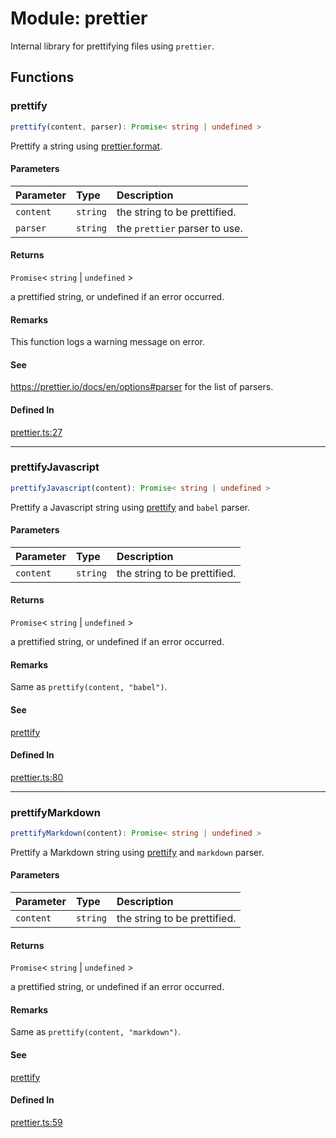 # Module: prettier

Internal library for prettifying files using `prettier`.

## Functions

### prettify

```ts
prettify(content, parser): Promise< string | undefined >
```

Prettify a string using [prettier.format](https://prettier.io/docs/en/api#prettierformatsource-options).

#### Parameters

| Parameter | Type     | Description                   |
| :-------- | :------- | :---------------------------- |
| `content` | `string` | the string to be prettified.  |
| `parser`  | `string` | the `prettier` parser to use. |

#### Returns

`Promise`\< `string` \| `undefined` \>

a prettified string, or undefined if an error occurred.

#### Remarks

This function logs a warning message on error.

#### See

https://prettier.io/docs/en/options#parser for the list of parsers.

#### Defined In

[prettier.ts:27](https://github.com/graphql-markdown/graphql-markdown/blob/main/packages/utils/src/prettier.ts#L27)

---

### prettifyJavascript

```ts
prettifyJavascript(content): Promise< string | undefined >
```

Prettify a Javascript string using [prettify](prettier.md#prettify) and `babel` parser.

#### Parameters

| Parameter | Type     | Description                  |
| :-------- | :------- | :--------------------------- |
| `content` | `string` | the string to be prettified. |

#### Returns

`Promise`\< `string` \| `undefined` \>

a prettified string, or undefined if an error occurred.

#### Remarks

Same as `prettify(content, "babel")`.

#### See

[prettify](prettier.md#prettify)

#### Defined In

[prettier.ts:80](https://github.com/graphql-markdown/graphql-markdown/blob/main/packages/utils/src/prettier.ts#L80)

---

### prettifyMarkdown

```ts
prettifyMarkdown(content): Promise< string | undefined >
```

Prettify a Markdown string using [prettify](prettier.md#prettify) and `markdown` parser.

#### Parameters

| Parameter | Type     | Description                  |
| :-------- | :------- | :--------------------------- |
| `content` | `string` | the string to be prettified. |

#### Returns

`Promise`\< `string` \| `undefined` \>

a prettified string, or undefined if an error occurred.

#### Remarks

Same as `prettify(content, "markdown")`.

#### See

[prettify](prettier.md#prettify)

#### Defined In

[prettier.ts:59](https://github.com/graphql-markdown/graphql-markdown/blob/main/packages/utils/src/prettier.ts#L59)
